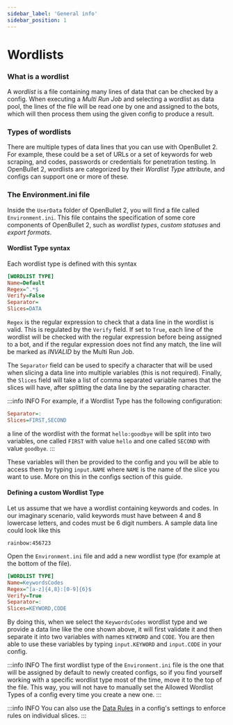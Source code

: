 ```yaml
---
sidebar_label: 'General info'
sidebar_position: 1
---
```


# Wordlists

### What is a wordlist
A *wordlist* is a file containing many lines of data that can be checked by a config. When executing a *Multi Run Job* and selecting a wordlist as data pool, the lines of the file will be read one by one and assigned to the bots, which will then process them using the given config to produce a result.

### Types of wordlists
There are multiple types of data lines that you can use with OpenBullet 2. For example, these could be a set of URLs or a set of keywords for web scraping, and codes, passwords or credentials for penetration testing. In OpenBullet 2, wordlists are categorized by their *Wordlist Type* attribute, and configs can support one or more of these.

### The Environment.ini file
Inside the `UserData` folder of OpenBullet 2, you will find a file called `Environment.ini`. This file contains the specification of some core components of OpenBullet 2, such as *wordlist types*, *custom statuses* and *export formats*.

#### Wordlist Type syntax
Each wordlist type is defined with this syntax

```ini title="Environment.ini"
[WORDLIST TYPE]
Name=Default
Regex=^.*$
Verify=False
Separator=
Slices=DATA
```

`Regex` is the regular expression to check that a data line in the wordlist is valid. This is regulated by the `Verify` field. If set to `True`, each line of the wordlist will be checked with the regular expression before being assigned to a bot, and if the regular expression does not find any match, the line will be marked as *INVALID* by the Multi Run Job.

The `Separator` field can be used to specify a character that will be used when slicing a data line into multiple variables (this is not required). Finally, the `Slices` field will take a list of comma separated variable names that the slices will have, after splitting the data line by the separating character.

:::info INFO
For example, if a Wordlist Type has the following configuration:
```ini
Separator=:
Slices=FIRST,SECOND
```
a line of the wordlist with the format `hello:goodbye` will be split into two variables, one called `FIRST` with value `hello` and one called `SECOND` with value `goodbye`.
:::

These variables will then be provided to the config and you will be able to access them by typing `input.NAME` where `NAME` is the name of the slice you want to use. More on this in the configs section of this guide.

#### Defining a custom Wordlist Type
Let us assume that we have a wordlist containing keywords and codes. In our imaginary scenario, valid keywords must have between 4 and 8 lowercase letters, and codes must be 6 digit numbers. A sample data line could look like this

```text
rainbow:456723
```

Open the `Environment.ini` file and add a new wordlist type (for example at the bottom of the file).

```ini title="Environment.ini"
[WORDLIST TYPE]
Name=KeywordsCodes
Regex=^[a-z]{4,8}:[0-9]{6}$
Verify=True
Separator=:
Slices=KEYWORD,CODE
```

By doing this, when we select the `KeywordsCodes` wordlist type and we provide a data line like the one shown above, it will first validate it and then separate it into two variables with names `KEYWORD` and `CODE`. You are then able to use these variables by typing `input.KEYWORD` and `input.CODE` in your config.

:::info INFO
The first wordlist type of the `Environment.ini` file is the one that will be assigned by default to newly created configs, so if you find yourself working with a specific wordlist type most of the time, move it to the top of the file. This way, you will not have to manually set the Allowed Wordlist Types of a config every time you create a new one.
:::

:::info INFO
You can also use the [Data Rules](./data-rules) in a config's settings to enforce rules on individual slices.
:::